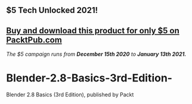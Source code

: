## $5 Tech Unlocked 2021!
[Buy and download this product for only $5 on PacktPub.com](https://www.packtpub.com/)
-----
*The $5 campaign         runs from __December 15th 2020__ to __January 13th 2021.__*

# Blender-2.8-Basics-3rd-Edition-
Blender 2.8 Basics (3rd Edition), published by Packt
